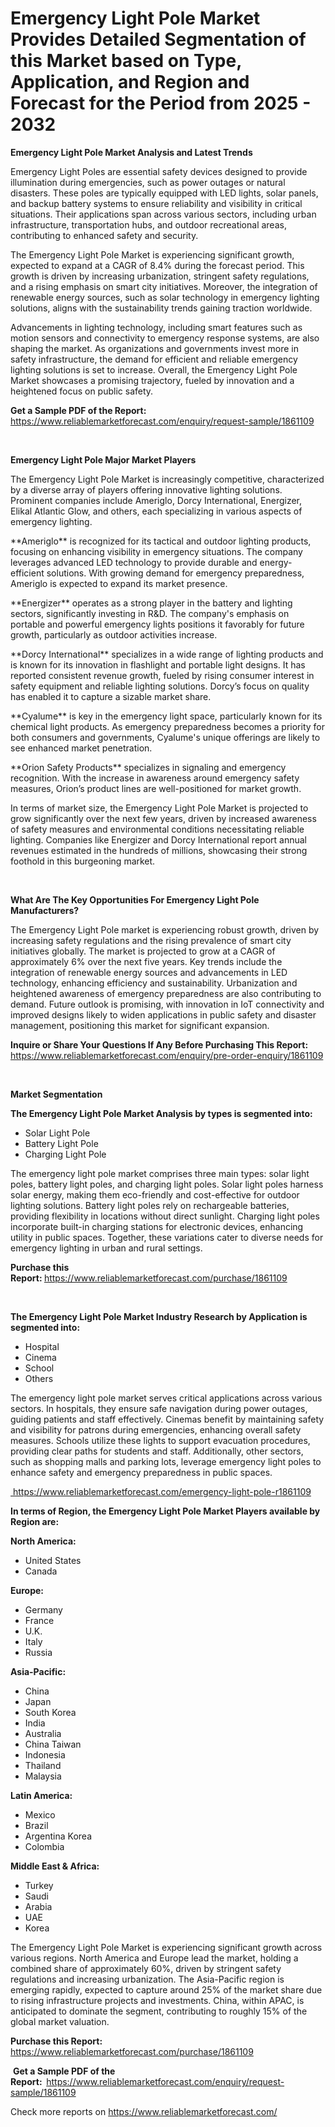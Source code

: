 <p><h1>Emergency Light Pole Market Provides Detailed Segmentation of this Market based on Type, Application, and Region and Forecast for the Period from 2025 - 2032</h1></p><p><strong>Emergency Light Pole Market Analysis and Latest Trends</strong></p>
<p><p>Emergency Light Poles are essential safety devices designed to provide illumination during emergencies, such as power outages or natural disasters. These poles are typically equipped with LED lights, solar panels, and backup battery systems to ensure reliability and visibility in critical situations. Their applications span across various sectors, including urban infrastructure, transportation hubs, and outdoor recreational areas, contributing to enhanced safety and security.</p><p>The Emergency Light Pole Market is experiencing significant growth, expected to expand at a CAGR of 8.4% during the forecast period. This growth is driven by increasing urbanization, stringent safety regulations, and a rising emphasis on smart city initiatives. Moreover, the integration of renewable energy sources, such as solar technology in emergency lighting solutions, aligns with the sustainability trends gaining traction worldwide.</p><p>Advancements in lighting technology, including smart features such as motion sensors and connectivity to emergency response systems, are also shaping the market. As organizations and governments invest more in safety infrastructure, the demand for efficient and reliable emergency lighting solutions is set to increase. Overall, the Emergency Light Pole Market showcases a promising trajectory, fueled by innovation and a heightened focus on public safety.</p></p>
<p><strong>Get a Sample PDF of the Report:&nbsp;</strong> <a href="https://www.reliablemarketforecast.com/enquiry/request-sample/1861109?utm_campaign=2280&utm_medium=2&utm_source=Github&utm_content=ia&utm_term=14022025&utm_id=emergency-light-pole">https://www.reliablemarketforecast.com/enquiry/request-sample/1861109</a></p>
<p>&nbsp;</p>
<p><strong>Emergency Light Pole Major Market Players</strong></p>
<p><p>The Emergency Light Pole Market is increasingly competitive, characterized by a diverse array of players offering innovative lighting solutions. Prominent companies include Ameriglo, Dorcy International, Energizer, Elikal Atlantic Glow, and others, each specializing in various aspects of emergency lighting.</p><p>**Ameriglo** is recognized for its tactical and outdoor lighting products, focusing on enhancing visibility in emergency situations. The company leverages advanced LED technology to provide durable and energy-efficient solutions. With growing demand for emergency preparedness, Ameriglo is expected to expand its market presence.</p><p>**Energizer** operates as a strong player in the battery and lighting sectors, significantly investing in R&D. The company's emphasis on portable and powerful emergency lights positions it favorably for future growth, particularly as outdoor activities increase.</p><p>**Dorcy International** specializes in a wide range of lighting products and is known for its innovation in flashlight and portable light designs. It has reported consistent revenue growth, fueled by rising consumer interest in safety equipment and reliable lighting solutions. Dorcy’s focus on quality has enabled it to capture a sizable market share.</p><p>**Cyalume** is key in the emergency light space, particularly known for its chemical light products. As emergency preparedness becomes a priority for both consumers and governments, Cyalume's unique offerings are likely to see enhanced market penetration.</p><p>**Orion Safety Products** specializes in signaling and emergency recognition. With the increase in awareness around emergency safety measures, Orion’s product lines are well-positioned for market growth.</p><p>In terms of market size, the Emergency Light Pole Market is projected to grow significantly over the next few years, driven by increased awareness of safety measures and environmental conditions necessitating reliable lighting. Companies like Energizer and Dorcy International report annual revenues estimated in the hundreds of millions, showcasing their strong foothold in this burgeoning market.</p></p>
<p>&nbsp;</p>
<p><strong>What Are The Key Opportunities For Emergency Light Pole Manufacturers?</strong></p>
<p><p>The Emergency Light Pole market is experiencing robust growth, driven by increasing safety regulations and the rising prevalence of smart city initiatives globally. The market is projected to grow at a CAGR of approximately 6% over the next five years. Key trends include the integration of renewable energy sources and advancements in LED technology, enhancing efficiency and sustainability. Urbanization and heightened awareness of emergency preparedness are also contributing to demand. Future outlook is promising, with innovation in IoT connectivity and improved designs likely to widen applications in public safety and disaster management, positioning this market for significant expansion.</p></p>
<p><strong>Inquire or Share Your Questions If Any Before Purchasing This Report:</strong> <a href="https://www.reliablemarketforecast.com/enquiry/pre-order-enquiry/1861109?utm_campaign=2280&utm_medium=2&utm_source=Github&utm_content=ia&utm_term=14022025&utm_id=emergency-light-pole">https://www.reliablemarketforecast.com/enquiry/pre-order-enquiry/1861109</a></p>
<p>&nbsp;</p>
<p><strong>Market Segmentation</strong></p>
<p><strong>The Emergency Light Pole Market Analysis by types is segmented into:</strong></p>
<p><ul><li>Solar Light Pole</li><li>Battery Light Pole</li><li>Charging Light Pole</li></ul></p>
<p><p>The emergency light pole market comprises three main types: solar light poles, battery light poles, and charging light poles. Solar light poles harness solar energy, making them eco-friendly and cost-effective for outdoor lighting solutions. Battery light poles rely on rechargeable batteries, providing flexibility in locations without direct sunlight. Charging light poles incorporate built-in charging stations for electronic devices, enhancing utility in public spaces. Together, these variations cater to diverse needs for emergency lighting in urban and rural settings.</p></p>
<p><strong>Purchase this Report:&nbsp;</strong><a href="https://www.reliablemarketforecast.com/purchase/1861109?utm_campaign=2280&utm_medium=2&utm_source=Github&utm_content=ia&utm_term=14022025&utm_id=emergency-light-pole">https://www.reliablemarketforecast.com/purchase/1861109</a></p>
<p>&nbsp;</p>
<p><strong>The Emergency Light Pole Market Industry Research by Application is segmented into:</strong></p>
<p><ul><li>Hospital</li><li>Cinema</li><li>School</li><li>Others</li></ul></p>
<p><p>The emergency light pole market serves critical applications across various sectors. In hospitals, they ensure safe navigation during power outages, guiding patients and staff effectively. Cinemas benefit by maintaining safety and visibility for patrons during emergencies, enhancing overall safety measures. Schools utilize these lights to support evacuation procedures, providing clear paths for students and staff. Additionally, other sectors, such as shopping malls and parking lots, leverage emergency light poles to enhance safety and emergency preparedness in public spaces.</p></p>
<p><a href="https://www.reliablemarketforecast.com/emergency-light-pole-r1861109?utm_campaign=2280&utm_medium=2&utm_source=Github&utm_content=ia&utm_term=14022025&utm_id=emergency-light-pole">&nbsp;https://www.reliablemarketforecast.com/emergency-light-pole-r1861109</a></p>
<p><strong>In terms of Region, the Emergency Light Pole Market Players available by Region are:</strong></p>
<p>
    <p> <strong> North America: </strong>
        <ul>
            <li>United States</li>
            <li>Canada</li>
        </ul>
        </p> 
    <p> <strong> Europe: </strong>
        <ul>
            <li>Germany</li>
            <li>France</li>
            <li>U.K.</li>
            <li>Italy</li>
            <li>Russia</li>
        </ul>
        </p> 
    <p> <strong> Asia-Pacific: </strong>
        <ul>
            <li>China</li>
            <li>Japan</li>
            <li>South Korea</li>
            <li>India</li>
            <li>Australia</li>
            <li>China Taiwan</li>
            <li>Indonesia</li>
            <li>Thailand</li>
            <li>Malaysia</li>
        </ul>
        </p> 
    <p> <strong> Latin America: </strong>
        <ul>
            <li>Mexico</li>
            <li>Brazil</li>
            <li>Argentina Korea</li>
            <li>Colombia</li>
        </ul>
        </p> 
    <p> <strong> Middle East & Africa: </strong>
        <ul>
            <li>Turkey</li>
            <li>Saudi</li>
            <li>Arabia</li>
            <li>UAE</li>
            <li>Korea</li>
        </ul>
    </p>
    </p>
<p><p>The Emergency Light Pole Market is experiencing significant growth across various regions. North America and Europe lead the market, holding a combined share of approximately 60%, driven by stringent safety regulations and increasing urbanization. The Asia-Pacific region is emerging rapidly, expected to capture around 25% of the market share due to rising infrastructure projects and investments. China, within APAC, is anticipated to dominate the segment, contributing to roughly 15% of the global market valuation.</p></p>
<p><strong>Purchase this Report: </strong><a href="https://www.reliablemarketforecast.com/purchase/1861109?utm_campaign=2280&utm_medium=2&utm_source=Github&utm_content=ia&utm_term=14022025&utm_id=emergency-light-pole">https://www.reliablemarketforecast.com/purchase/1861109</a></p>
<p>&nbsp;<strong>Get a Sample PDF of the Report:&nbsp;&nbsp;</strong><a href="https://www.reliablemarketforecast.com/enquiry/request-sample/1861109?utm_campaign=2280&utm_medium=2&utm_source=Github&utm_content=ia&utm_term=14022025&utm_id=emergency-light-pole">https://www.reliablemarketforecast.com/enquiry/request-sample/1861109</a></p>
<p><strong></strong></p>
<p>Check more reports on <a href="https://www.reliablemarketforecast.com/?utm_campaign=2280&utm_medium=2&utm_source=Github&utm_content=ia&utm_term=14022025&utm_id=emergency-light-pole">https://www.reliablemarketforecast.com/</a></p>